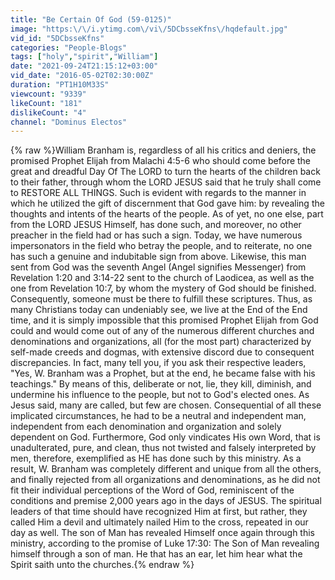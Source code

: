 ```yaml
---
title: "Be Certain Of God (59-0125)"
image: "https:\/\/i.ytimg.com\/vi\/5DCbsseKfns\/hqdefault.jpg"
vid_id: "5DCbsseKfns"
categories: "People-Blogs"
tags: ["holy","spirit","William"]
date: "2021-09-24T21:15:12+03:00"
vid_date: "2016-05-02T02:30:00Z"
duration: "PT1H10M33S"
viewcount: "9339"
likeCount: "181"
dislikeCount: "4"
channel: "Dominus Electos"
---
```

{% raw %}William Branham is, regardless of all his critics and deniers, the promised Prophet Elijah from Malachi 4:5-6 who should come before the great and dreadful Day Of The LORD to turn the hearts of the children back to their father, through whom the LORD JESUS said that he truly shall come to RESTORE ALL THINGS. Such is evident with regards to the manner in which he utilized the gift of discernment that God gave him: by revealing the thoughts and intents of the hearts of the people. As of yet, no one else, part from the LORD JESUS Himself, has done such, and moreover, no other preacher in the field had or has such a sign. Today, we have numerous impersonators in the field who betray the people, and to reiterate, no one has such a genuine and indubitable sign from above. Likewise, this man sent from God was the seventh Angel (Angel signifies Messenger) from Revelation 1:20 and 3:14-22 sent to the church of Laodicea, as well as the one from Revelation 10:7, by whom the mystery of God should be finished. Consequently, someone must be there to fulfill these scriptures. Thus, as many Christians today can undeniably see, we live at the End of the End time, and it is simply impossible that this promised Prophet Elijah from God could and would come out of any of the numerous different churches and denominations and organizations, all (for the most part) characterized by self-made creeds and dogmas, with extensive discord due to consequent discrepancies. In fact, many tell you, if you ask their respective leaders, &quot;Yes, W. Branham was a Prophet, but at the end, he became false with his teachings.&quot; By means of this, deliberate or not, lie, they kill, diminish, and undermine his influence to the people, but not to God's elected ones. As Jesus said, many are called, but few are chosen. Consequential of all these implicated circumstances, he had to be a neutral and independent man, independent from each denomination and organization and solely dependent on God. Furthermore, God only vindicates His own Word, that is unadulterated, pure, and clean, thus not twisted and falsely interpreted by men, therefore, exemplified as HE has done such by this ministry. As a result, W. Branham was completely different and unique from all the others, and finally rejected from all organizations and denominations, as he did not fit their individual perceptions of the Word of God, reminiscent of the conditions and premise 2,000 years ago in the days of JESUS. The spiritual leaders of that time should have recognized Him at first, but rather, they called Him a devil and ultimately nailed Him to the cross, repeated in our day as well. The son of Man has revealed Himself once again through this ministry, according to the promise of Luke 17:30: The Son of Man revealing himself through a son of man. He that has an ear, let him hear what the Spirit saith unto the churches.{% endraw %}
